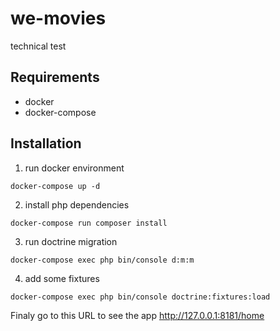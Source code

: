 # we-movies
technical test

## Requirements
* docker
* docker-compose

## Installation

1. run docker environment
```
docker-compose up -d
```

2. install php dependencies
```
docker-compose run composer install
```

3. run doctrine migration
```
docker-compose exec php bin/console d:m:m
```
4. add some fixtures
```
docker-compose exec php bin/console doctrine:fixtures:load
```

Finaly go to this URL to see the app http://127.0.0.1:8181/home
